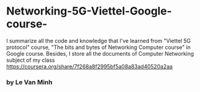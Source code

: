# Networking-5G-Viettel-Google-course-
I summarize all the code and knowledge that I've learned from "Viettel 5G protocol" course, "The bits and bytes of Networking Computer course" in Google course. Besides, I store all the documents of Computer Networking subject of my class
https://coursera.org/share/7f268a8f2995bf5a08a83ad40520a2aa
### by Le Van Minh



